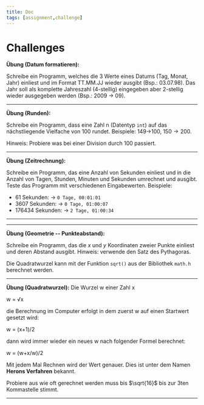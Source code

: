 ```yaml
---
title: Doc
tags: [assignment,challenge]
---
```


# Challenges

**Übung (Datum formatieren):**

Schreibe ein Programm, welches die 3 Werte eines Datums (Tag, Monat, Jahr) einliest und im Format TT.MM.JJ wieder ausgibt (Bsp.: 03.07.98). 
Das Jahr soll als komplette Jahreszahl (4-stellig) eingegeben aber 2-stellig wieder ausgegeben werden (Bsp.: 2009 → 09).

---



**Übung (Runden):**

Schreibe ein Programm, dass eine Zahl n (Datentyp `int`) auf das nächstliegende Vielfache von 100 rundet. Beispiele:  149→100, $150→200$.

Hinweis: Probiere was bei einer Division durch 100 passiert.

---


**Übung (Zeitrechnung):**

Schreibe ein Programm, das eine Anzahl von Sekunden einliest und in die Anzahl von Tagen, Stunden, Minuten und Sekunden umrechnet und ausgibt. Teste das Programm mit verschiedenen Eingabewerten.
Beispiele:

- 61 Sekunden: → `0 Tage, 00:01:01`
- 3607 Sekunden: → `0 Tage, 01:00:07`
- 176434 Sekunden: → `2 Tage, 01:00:34`

---


---

**Übung (Geometrie -- Punkteabstand):**

Schreibe ein Programm, das die *x* und *y* Koordinaten zweier Punkte einliest und deren Abstand ausgibt. Hinweis: verwende den Satz des Pythagoras. 

Die Quadratwurzel kann mit der Funktion `sqrt()` aus der Bibliothek `math.h` berechnet werden. 

---

**Übung (Quadratwurzel):**
Die Wurzel w einer Zahl x

w = √x

die Berechnung im Computer erfolgt in dem zuerst w auf einen Startwert gesetzt wird:

w = (x+1)/2

dann wird immer wieder ein neues w nach folgender Formel berechnet:

w = (w+x/w)/2

Mit jedem Mal Rechnen wird der Wert genauer.
Dies ist unter dem Namen **Herons Verfahren** bekannt.

Probiere aus wie oft gerechnet werden muss bis $\sqrt{16}$ bis zur 3ten Kommastelle stimmt.

---
